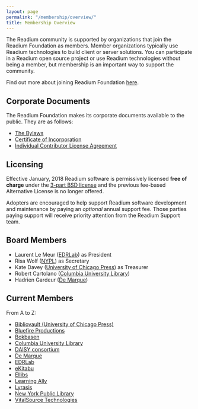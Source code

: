 ```yaml
---
layout: page
permalink: "/membership/overview/"
title: Membership Overview
---
```

The Readium community is supported by organizations that join the Readium Foundation as members. Member organizations typically use Readium technologies to build client or server solutions. You can participate in a Readium open source project or use Readium technologies without being a member, but membership is an important way to support the community.

Find out more about joining Readium Foundation [here](http://readium.org/membership/join/).

## Corporate Documents

The Readium Foundation makes its corporate documents available to the public. They are as follows:

- [The Bylaws](/membership/org-docs/readium-foundation-bylaws)
- [Certificate of Incorporation](../../documents/READIUM-FOUNDATION-CERTIFICATE-OF-INCORPORATION.pdf)
- [Individual Contributor License Agreement](../../documents/Individual%20Contributor%20License%20Agreement.pdf)


## Licensing

Effective January, 2018 Readium software is permissively licensed **free of charge** under the [3-part BSD license](https://github.com/readium/readium.github.io/blob/master/license.txt) and the previous fee-based Alternative License is no longer offered. 

Adopters are encouraged to help support Readium software development and maintenance by paying an _optional_ annual support fee. Those parties paying support will receive priority attention from the Readium Support team.

## Board Members

- Laurent Le Meur ([EDRLab](https://edrlab.org)) as President
- Risa Wolf ([NYPL](https://www.nypl.org)) as Secretary
- Kate Davey ([University of Chicago Press](https://www.bibliovault.org)) as Treasurer
- Robert Cartolano ([Columbia University Library](https://library.columbia.edu/))
- Hadrien Gardeur ([De Marque](https://www.demarque.com/))

## Current Members

From A to Z:

- [Bibliovault (University of Chicago Press)](https://www.bibliovault.org)
- [Bluefire Productions](http://www.bluefirereader.com/)
- [Bokbasen](htts://www.bokbasen.com)
- [Columbia University Library](https://library.columbia.edu/)
- [DAISY consortium](https://daisy.org/)
- [De Marque](https://www.demarque.com/)
- [EDRLab](https://www.edrlab.org/)
- [eKitabu](https://www.ekitabu.com)
- [Ellibs](https://www.ellibs.com/)
- [Learning Ally](https://learningally.org/)
- [Lyrasis](https://lyrasis.org/)
- [New York Public Library](https://www.nypl.org/)
- [VitalSource Technologies](https://get.vitalsource.com)
